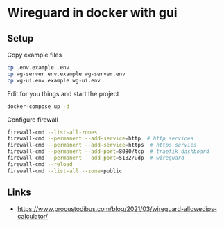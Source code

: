 # Wireguard in docker with gui

## Setup

Copy example files

```bash
cp .env.example .env
cp wg-server.env.example wg-server.env
cp wg-ui.env.example wg-ui.env
```

Edit for you things and start the project

```bash
docker-compose up -d
```

Configure firewall

```bash
firewall-cmd --list-all-zones
firewall-cmd --permanent --add-service=http  # http services
firewall-cmd --permanent --add-service=https  # https servies
firewall-cmd --permanent --add-port=8080/tcp  # traefik dashboard
firewall-cmd --permanent --add-port=5182/udp  # wireguard
firewall-cmd --reload
firewall-cmd --list-all --zone=public
```

## Links

- <https://www.procustodibus.com/blog/2021/03/wireguard-allowedips-calculator/>
